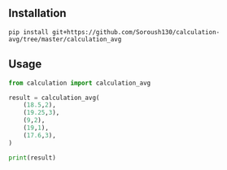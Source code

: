 ## Installation
```
pip install git+https://github.com/Soroush130/calculation-avg/tree/master/calculation_avg
```

## Usage
```python
from calculation import calculation_avg

result = calculation_avg(
    (18.5,2),
    (19.25,3),
    (9,2),
    (19,1),
    (17.6,3),
)

print(result)
```